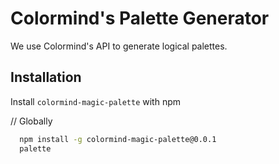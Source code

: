 # Colormind's Palette Generator

We use Colormind's API to generate logical palettes.

## Installation

Install `colormind-magic-palette` with npm

// Globally

```bash
  npm install -g colormind-magic-palette@0.0.1
  palette
```
